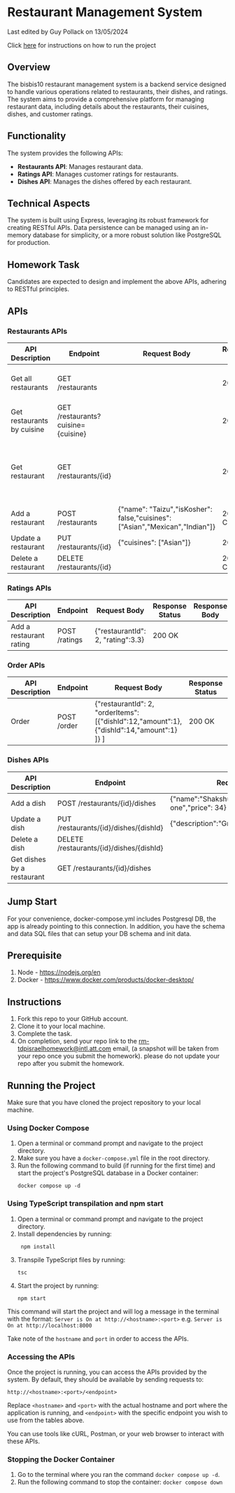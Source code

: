 # Restaurant Management System

Last edited by Guy Pollack on 13/05/2024

Click [here](#running-the-project) for instructions on how to run the project

## Overview

The bisbis10 restaurant management system is a backend service designed to handle various operations related to restaurants, their dishes, and ratings. The system aims to provide a comprehensive platform for managing restaurant data, including details about the restaurants, their cuisines, dishes, and customer ratings.

## Functionality

The system provides the following APIs:

- **Restaurants API**: Manages restaurant data.
- **Ratings API**: Manages customer ratings for restaurants.
- **Dishes API**: Manages the dishes offered by each restaurant.

## Technical Aspects

The system is built using Express, leveraging its robust framework for creating RESTful APIs. Data persistence can be managed using an in-memory database for simplicity, or a more robust solution like PostgreSQL for production.

## Homework Task

Candidates are expected to design and implement the above APIs, adhering to RESTful principles.

## APIs

### Restaurants APIs

| API Description            | Endpoint                           | Request Body                                                                 | Response Status | Response Body                                                                                                                                                                                     |
| -------------------------- | ---------------------------------- | ---------------------------------------------------------------------------- | --------------- | ------------------------------------------------------------------------------------------------------------------------------------------------------------------------------------------------- |
| Get all restaurants        | GET /restaurants                   |                                                                              | 200 OK          | [{"id": "1","name": "Taizu","averageRating" : 4.83,"isKosher" : false,"cuisines": ["Asian","Mexican","Indian"]}]                                                                                  |
| Get restaurants by cuisine | GET /restaurants?cuisine={cuisine} |                                                                              | 200 OK          | [{"id": "1","name": "averageRating","rating" : 4.83,"isKosher" : false,"cuisines": ["Asian","Mexican","Indian"]}]                                                                                 |
| Get restaurant             | GET /restaurants/{id}              |                                                                              | 200 OK          | {"id": "1","name": "Taizu","averageRating" : 4.83,"isKosher" : false,"cuisines": ["Asian","Mexican","Indian"],"dishes": [{"id": "1","name": "Noodles","description": "Amazing one","price": 59}]} |
| Add a restaurant           | POST /restaurants                  | {"name": "Taizu","isKosher": false,"cuisines": ["Asian","Mexican","Indian"]} | 201 CREATED     |                                                                                                                                                                                                   |
| Update a restaurant        | PUT /restaurants/{id}              | {"cuisines": ["Asian"]}                                                      | 200 OK          |                                                                                                                                                                                                   |
| Delete a restaurant        | DELETE /restaurants/{id}           |                                                                              | 204 No Content  |                                                                                                                                                                                                   |

### Ratings APIs

| API Description         | Endpoint      | Request Body                      | Response Status | Response Body |
| ----------------------- | ------------- | --------------------------------- | --------------- | ------------- |
| Add a restaurant rating | POST /ratings | {"restaurantId": 2, "rating":3.3} | 200 OK          |               |

### Order APIs

| API Description | Endpoint    | Request Body                                                                             | Response Status | Response Body                                    |
| --------------- | ----------- | ---------------------------------------------------------------------------------------- | --------------- | ------------------------------------------------ |
| Order           | POST /order | {"restaurantId": 2, "orderItems":[{"dishId":12,"amount":1},{"dishId":14,"amount":1} ]} ] | 200 OK          | {orderId:"ef401fc8-d545-424b-928d-4789cd47bb6e"} |

### Dishes APIs

| API Description            | Endpoint                                 | Request Body                                               | Response Status | Response Body                                                    |
| -------------------------- | ---------------------------------------- | ---------------------------------------------------------- | --------------- | ---------------------------------------------------------------- |
| Add a dish                 | POST /restaurants/{id}/dishes            | {"name":"Shakshuka","description":"Great one","price": 34} | 201 CREATED     |                                                                  |
| Update a dish              | PUT /restaurants/{id}/dishes/{dishId}    | {"description":"Great one","price": 34}                    | 200 OK          |                                                                  |
| Delete a dish              | DELETE /restaurants/{id}/dishes/{dishId} |                                                            | 204 No Content  |                                                                  |
| Get dishes by a restaurant | GET /restaurants/{id}/dishes             |                                                            | 200 OK          | [{"id":"1","name":"Humus","description":"Good one","price": 48}] |

## Jump Start

For your convenience, docker-compose.yml includes Postgresql DB, the app is already pointing to this connection. In addition, you have the schema and data SQL files that can setup your DB schema and init data.

## Prerequisite

1. Node - https://nodejs.org/en
2. Docker - https://www.docker.com/products/docker-desktop/

## Instructions

1. Fork this repo to your GitHub account.
2. Clone it to your local machine.
3. Complete the task.
4. On completion, send your repo link to the rm-tdpisraelhomework@intl.att.com email, (a snapshot will be taken from your repo once you submit the homework). please do not update your repo after you submit the homework.

## Running the Project

Make sure that you have cloned the project repository to your local machine.

### Using Docker Compose

1. Open a terminal or command prompt and navigate to the project directory.
2. Make sure you have a `docker-compose.yml` file in the root directory.
3. Run the following command to build (if running for the first time) and start the project's PostgreSQL database in a Docker container:
   ```
   docker compose up -d
   ```

### Using TypeScript transpilation and npm start

1. Open a terminal or command prompt and navigate to the project directory.
2. Install dependencies by running:
   ```
    npm install
   ```
3. Transpile TypeScript files by running:
   ```
   tsc
   ```
4. Start the project by running:
   ```
   npm start
   ```

This command will start the project and will log a message in the terminal with the format:
`Server is On at http://<hostname>:<port>`
e.g. `Server is On at http://localhost:8000`

Take note of the `hostname` and `port` in order to access the APIs.

### Accessing the APIs

Once the project is running, you can access the APIs provided by the system. By default, they should be available by sending requests to:

`http://<hostname>:<port>/<endpoint>`

Replace `<hostname>` and `<port>` with the actual hostname and port where the application is running, and `<endpoint>` with the specific endpoint you wish to use from the tables above.

You can use tools like cURL, Postman, or your web browser to interact with these APIs.

### Stopping the Docker Container

1. Go to the terminal where you ran the command `docker compose up -d`.
2. Run the following command to stop the container:
   `docker compose down`
